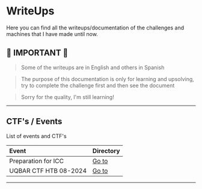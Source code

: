 # WriteUps

Here you can find all the writeups/documentation of the challenges and machines that I have made until now.

## 🐇 IMPORTANT 🐇

>Some of the writeups are in English and others in Spanish

>The purpose of this documentation is only for learning and upsolving, try to complete the challenge first and then see the document

>Sorry for the quality, I'm still learning!

---

## CTF's / Events

List of events and CTF's

| Event          | Directory                                    |
| :------------------ | :---------------------------------------- |
| Preparation  for ICC   | [Go to](./ICC)                  |
| UQBAR CTF HTB 08-2024  | [Go to](./UQBAR-CTF-Hack-The-Box-08-2024)  |

---